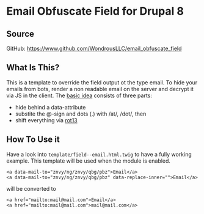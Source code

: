 # Email Obfuscate Field for Drupal 8

## Source

GitHub: https://www.github.com/WondrousLLC/email_obfuscate_field

## What Is This?

This is a template to override the field output ot the type email. To hide your emails from bots, render a non readable
email on the server and decrypt it via JS in the client. The [basic idea](http://www.grall.name/posts/1/antiSpam-emailAddressObfuscation.html)
consists of three parts:

- hide behind a data-attribute
- substite the @-sign and dots (.) with /at/, /dot/, then
- shift everything via [rot13](https://en.wikipedia.org/wiki/ROT13)

## How To Use it

Have a look into ``template/field--email.html.twig`` to have a fully working example. This template will be used
when the module is enabled.

```
<a data-mail-to="znvy/ng/znvy/qbg/pbz">Email</a>
<a data-mail-to="znvy/ng/znvy/qbg/pbz" data-replace-inner="">Email</a>
```

will be converted to

```
<a href="mailto:mail@mail.com">Email</a>
<a href="mailto:mail@mail.com">mail@mail.com</a>
```
